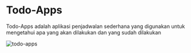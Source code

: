 # Todo-Apps
Todo-Apps adalah aplikasi penjadwalan sederhana yang digunakan untuk mengetahui apa yang akan dilakukan dan yang sudah dilakukan

![todo-apps](https://github.com/VickyPratama87/todo-apps/assets/92003802/ca307053-bcf5-444c-b4b6-cdd839590110)
